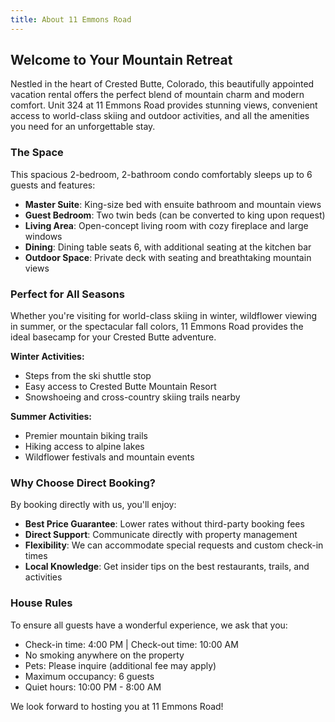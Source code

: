 ```yaml
---
title: About 11 Emmons Road
---
```


## Welcome to Your Mountain Retreat

Nestled in the heart of Crested Butte, Colorado, this beautifully appointed vacation rental offers the perfect blend of mountain charm and modern comfort. Unit 324 at 11 Emmons Road provides stunning views, convenient access to world-class skiing and outdoor activities, and all the amenities you need for an unforgettable stay.

### The Space

This spacious 2-bedroom, 2-bathroom condo comfortably sleeps up to 6 guests and features:

- **Master Suite**: King-size bed with ensuite bathroom and mountain views
- **Guest Bedroom**: Two twin beds (can be converted to king upon request)
- **Living Area**: Open-concept living room with cozy fireplace and large windows
- **Dining**: Dining table seats 6, with additional seating at the kitchen bar
- **Outdoor Space**: Private deck with seating and breathtaking mountain views

### Perfect for All Seasons

Whether you're visiting for world-class skiing in winter, wildflower viewing in summer, or the spectacular fall colors, 11 Emmons Road provides the ideal basecamp for your Crested Butte adventure.

**Winter Activities:**
- Steps from the ski shuttle stop
- Easy access to Crested Butte Mountain Resort
- Snowshoeing and cross-country skiing trails nearby

**Summer Activities:**
- Premier mountain biking trails
- Hiking access to alpine lakes
- Wildflower festivals and mountain events

### Why Choose Direct Booking?

By booking directly with us, you'll enjoy:
- **Best Price Guarantee**: Lower rates without third-party booking fees
- **Direct Support**: Communicate directly with property management
- **Flexibility**: We can accommodate special requests and custom check-in times
- **Local Knowledge**: Get insider tips on the best restaurants, trails, and activities

### House Rules

To ensure all guests have a wonderful experience, we ask that you:
- Check-in time: 4:00 PM | Check-out time: 10:00 AM
- No smoking anywhere on the property
- Pets: Please inquire (additional fee may apply)
- Maximum occupancy: 6 guests
- Quiet hours: 10:00 PM - 8:00 AM

We look forward to hosting you at 11 Emmons Road!
